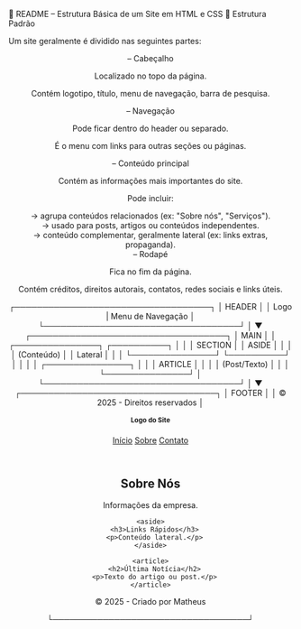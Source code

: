 📖 README – Estrutura Básica de um Site em HTML e CSS
🔹 Estrutura Padrão

Um site geralmente é dividido nas seguintes partes:

<header> – Cabeçalho

Localizado no topo da página.

Contém logotipo, título, menu de navegação, barra de pesquisa.

<nav> – Navegação

Pode ficar dentro do header ou separado.

É o menu com links para outras seções ou páginas.

<main> – Conteúdo principal

Contém as informações mais importantes do site.

Pode incluir:

<section> → agrupa conteúdos relacionados (ex: "Sobre nós", "Serviços").

<article> → usado para posts, artigos ou conteúdos independentes.

<aside> → conteúdo complementar, geralmente lateral (ex: links extras, propaganda).

<footer> – Rodapé

Fica no fim da página.

Contém créditos, direitos autorais, contatos, redes sociais e links úteis.





┌───────────────────────────────────┐
│              HEADER               │
│   Logo | Menu de Navegação        │
└───────────────────────────────────┘
                │
                ▼
┌───────────────────────────────────┐
│               MAIN                │
│   ┌───────────────┐  ┌──────────┐ │
│   │   SECTION     │  │  ASIDE   │ │
│   │ (Conteúdo)    │  │ Lateral  │ │
│   └───────────────┘  └──────────┘ │
│                                   │
│   ┌───────────────┐               │
│   │   ARTICLE     │               │
│   │ (Post/Texto)  │               │
│   └───────────────┘               │
└───────────────────────────────────┘
                │
                ▼
┌───────────────────────────────────┐
│              FOOTER               │
│  © 2025 - Direitos reservados     │






<!DOCTYPE html>
<html lang="pt-br">
<head>
  <meta charset="UTF-8">
  <title>Exemplo de Estrutura</title>
</head>
<body>
  <header>
    <h1>Logo do Site</h1>
    <nav>
      <a href="#">Início</a>
      <a href="#">Sobre</a>
      <a href="#">Contato</a>
    </nav>
  </header>

  <main>
    <section>
      <h2>Sobre Nós</h2>
      <p>Informações da empresa.</p>
    </section>

    <aside>
      <h3>Links Rápidos</h3>
      <p>Conteúdo lateral.</p>
    </aside>

    <article>
      <h2>Última Notícia</h2>
      <p>Texto do artigo ou post.</p>
    </article>
  </main>

  <footer>
    <p>© 2025 - Criado por Matheus</p>
  </footer>
</body>
</html>





└───────────────────────────────────┘
